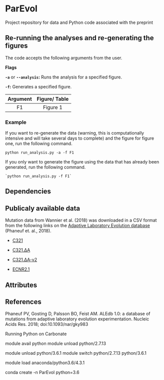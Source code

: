 # ParEvol

Project repository for data and Python code associated with the preprint



## Re-running the analyses and re-generating the figures

The code accepts the following arguments from the user.

**Flags**

**`-a`** or **`--analysis`:** Runs the analysis for a specified figure.

**`-f`:** Generates a specified figure.


| Argument |          Figure/ Table         |
|:--------:|:-----------------------:|
|     F1    |         Figure 1        |


### Example

If you want to re-generate the data (warning, this is computationally intensive and will take several days to complete) and the figure for figure one, run the following command.

`python run_analysis.py -a -f F1`


If you only want to generate the figure using the data that has already been generated, run the following command.

	`python run_analysis.py -f F1`




## Dependencies


## Publicaly available data

Mutation data from Wannier et al. (2018) was downloaded in a CSV format from the following links on the [Adaptive Laboratory Evolution database](https://aledb.org/) (Phaneuf et. al., 2018).

- [C321](https://aledb.org/stats?ale_experiment_id=76)

- [C321.∆A](https://aledb.org/stats?ale_experiment_id=77)

- [C321.∆A-v2	](https://aledb.org/stats?ale_experiment_id=78)

- [ECNR2.1](https://aledb.org/stats?ale_experiment_id=79)





## Attributes


## References

Phaneuf PV, Gosting D, Palsson BO, Feist AM. ALEdb 1.0: a database of mutations from adaptive laboratory evolution experimentation. Nucleic Acids Res. 2018; doi:10.1093/nar/gky983



Running Python on Carbonate

module avail python
module unload python/2.7.13

module unload python/3.6.1
module switch python/2.7.13 python/3.6.1

module load anaconda/python3.6/4.3.1

conda create -n ParEvol python=3.6
